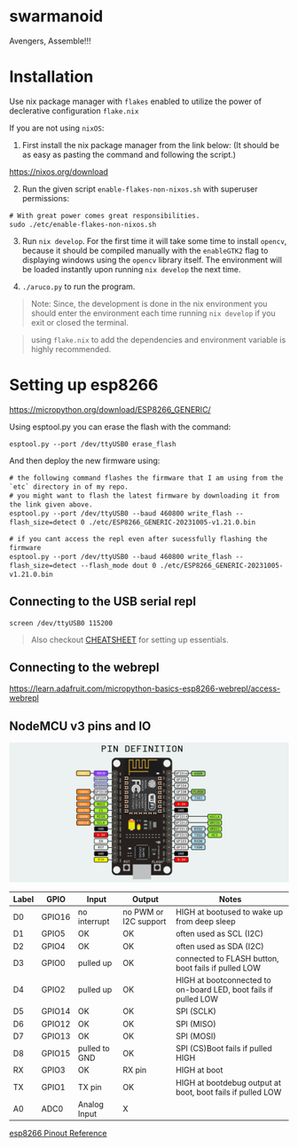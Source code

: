 # swarmanoid
Avengers, Assemble!!!

# Installation

Use nix package manager with `flakes` enabled to utilize the power of declerative configuration `flake.nix`

If you are not using `nixOS`:

1. First install the nix package manager from the link below:
(It should be as easy as pasting the command and following the script.)

https://nixos.org/download

2. Run the given script `enable-flakes-non-nixos.sh` with superuser permissions:

```
# With great power comes great responsibilities.
sudo ./etc/enable-flakes-non-nixos.sh
```

3. Run `nix develop`. For the first time it will take some time to install `opencv`, because it should be compiled manually with the `enableGTK2` flag to displaying windows using the `opencv` library itself. The environment will be loaded instantly upon running `nix develop` the next time.

4. `./aruco.py` to run the program.

> Note: Since, the development is done in the nix environment you should enter the environment each time running `nix develop` if you exit or closed the terminal.

> using `flake.nix` to add the dependencies and environment variable is highly recommended.

# Setting up esp8266
https://micropython.org/download/ESP8266_GENERIC/

Using esptool.py you can erase the flash with the command:
```
esptool.py --port /dev/ttyUSB0 erase_flash
```
And then deploy the new firmware using:
```
# the following command flashes the firmware that I am using from the `etc` directory in of my repo.
# you might want to flash the latest firmware by downloading it from the link given above.
esptool.py --port /dev/ttyUSB0 --baud 460800 write_flash --flash_size=detect 0 ./etc/ESP8266_GENERIC-20231005-v1.21.0.bin
```

```
# if you cant access the repl even after sucessfully flashing the firmware
esptool.py --port /dev/ttyUSB0 --baud 460800 write_flash --flash_size=detect --flash_mode dout 0 ./etc/ESP8266_GENERIC-20231005-v1.21.0.bin
```

## Connecting to the USB serial repl
```
screen /dev/ttyUSB0 115200
```

> Also checkout [CHEATSHEET](micropython/CHEATSHEET.md) for setting up essentials.

## Connecting to the webrepl
https://learn.adafruit.com/micropython-basics-esp8266-webrepl/access-webrepl

## NodeMCU v3 pins and IO
![Pin Diagram](etc/ESP8266-Node-MCU.png)

| Label | GPIO   | Input         | Output                | Notes                                                           |
|-------|--------|---------------|-----------------------|-----------------------------------------------------------------|
| D0    | GPIO16 | no interrupt  | no PWM or I2C support | HIGH at bootused to wake up from deep sleep                     |
| D1    | GPIO5  | OK            | OK                    | often used as SCL (I2C)                                         |
| D2    | GPIO4  | OK            | OK                    | often used as SDA (I2C)                                         |
| D3    | GPIO0  | pulled up     | OK                    | connected to FLASH button, boot fails if pulled LOW             |
| D4    | GPIO2  | pulled up     | OK                    | HIGH at bootconnected to on-board LED, boot fails if pulled LOW |
| D5    | GPIO14 | OK            | OK                    | SPI (SCLK)                                                      |
| D6    | GPIO12 | OK            | OK                    | SPI (MISO)                                                      |
| D7    | GPIO13 | OK            | OK                    | SPI (MOSI)                                                      |
| D8    | GPIO15 | pulled to GND | OK                    | SPI (CS)Boot fails if pulled HIGH                               |
| RX    | GPIO3  | OK            | RX pin                | HIGH at boot                                                    |
| TX    | GPIO1  | TX pin        | OK                    | HIGH at bootdebug output at boot, boot fails if pulled LOW      |
| A0    | ADC0   | Analog Input  | X                     |

[esp8266 Pinout Reference](https://randomnerdtutorials.com/esp8266-pinout-reference-gpios/)
